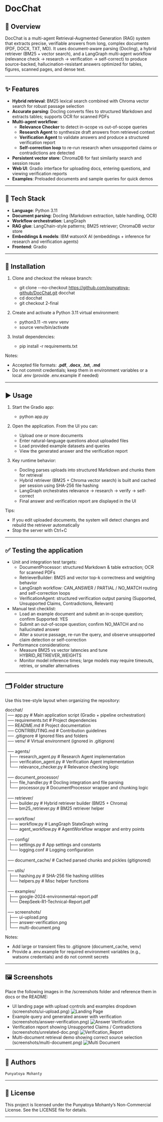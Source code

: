 # **DocChat**

## **📄 Overview**

DocChat is a multi-agent Retrieval-Augmented Generation (RAG) system that extracts precise, verifiable answers from long, complex documents (PDF, DOCX, TXT, MD). It uses document-aware parsing (Docling), a hybrid retriever (BM25 \+ vector search), and a LangGraph multi-agent workflow (relevance check → research → verification → self-correct) to produce source-backed, hallucination-resistant answers optimized for tables, figures, scanned pages, and dense text.

---

## **✨ Features**

* **Hybrid retrieval**: BM25 lexical search combined with Chroma vector search for robust passage selection  
* **Accurate parsing**: Docling converts files to structured Markdown and extracts tables; supports OCR for scanned PDFs  
* **Multi-agent workflow**:  
  * **Relevance Checker** to detect in-scope vs out-of-scope queries  
  * **Research Agent** to synthesize draft answers from retrieved context  
  * **Verification Agent** to validate answers and produce a structured verification report  
  * **Self-correction loop** to re-run research when unsupported claims or contradictions are detected  
* **Persistent vector store**: ChromaDB for fast similarity search and session reuse  
* **Web UI**: Gradio interface for uploading docs, entering questions, and viewing verification reports  
* **Examples**: Preloaded documents and sample queries for quick demos

---

## **🧰 Tech Stack**

* **Language**: Python 3.11  
* **Document parsing**: Docling (Markdown extraction, table handling, OCR)  
* **Workflow orchestration**: LangGraph  
* **RAG glue**: LangChain-style patterns; BM25 retriever; ChromaDB vector store  
* **Embeddings & models**: IBM watsonX AI (embeddings \+ inference for research and verification agents)  
* **Frontend**: Gradio

---

## **🚀 Installation**

1. Clone and checkout the release branch:

   * git clone \--no-checkout https://github.com/punyatoya-github/DocChat.git docchat  
   * cd docchat  
   * git checkout 2-final  
2. Create and activate a Python 3.11 virtual environment:

   * python3.11 \-m venv venv  
   * source venv/bin/activate  
3. Install dependencies:

   * pip install \-r requirements.txt

Notes:

* Accepted file formats: **.pdf**, **.docx**, **.txt**, **.md**  
* Do not commit credentials; keep them in environment variables or a local .env (provide .env.example if needed)

---

## **▶️ Usage**

1. Start the Gradio app:

   * python app.py  
2. Open the application. From the UI you can:

   * Upload one or more documents  
   * Enter natural-language questions about uploaded files  
   * Load provided example datasets and queries  
   * View the generated answer and the verification report  
3. Key runtime behavior:

   * Docling parses uploads into structured Markdown and chunks them for retrieval  
   * Hybrid retriever (BM25 \+ Chroma vector search) is built and cached per session using SHA-256 file hashing  
   * LangGraph orchestrates relevance → research → verify → self-correct  
   * Final answer and verification report are displayed in the UI

Tips:

* If you edit uploaded documents, the system will detect changes and rebuild the retriever automatically  
* Stop the server with Ctrl+C

---

## **✅ Testing the application**

* Unit and integration test targets:  
  * DocumentProcessor: structured Markdown & table extraction; OCR for scanned PDFs  
  * RetrieverBuilder: BM25 and vector top-k correctness and weighting behavior  
  * LangGraph workflow: CAN\_ANSWER / PARTIAL / NO\_MATCH routing and self-correction loops  
  * VerificationAgent: structured verification output parsing (Supported, Unsupported Claims, Contradictions, Relevant)  
* Manual test checklist:  
  * Load an example document and submit an in-scope question; confirm Supported: YES  
  * Submit an out-of-scope question; confirm NO\_MATCH and no hallucinated answer  
  * Alter a source passage, re-run the query, and observe unsupported claim detection or self-correction  
* Performance considerations:  
  * Measure BM25 vs vector latencies and tune HYBRID\_RETRIEVER\_WEIGHTS  
  * Monitor model inference times; large models may require timeouts, retries, or smaller alternatives

---

## **🗂️ Folder structure**

Use this tree-style layout when organizing the repository:

docchat/  
 │── app.py \# Main application script (Gradio \+ pipeline orchestration)  
 │── requirements.txt \# Project dependencies  
 │── README.md \# Project documentation  
 │── CONTRIBUTING.md \# Contribution guidelines  
 │── .gitignore \# Ignored files and folders  
 │── venv/ \# Virtual environment (ignored in .gitignore)  
 │  
 │── agents/  
 │ ├── research\_agent.py \# Research Agent implementation  
 │ ├── verification\_agent.py \# Verification Agent implementation  
 │ └── relevance\_checker.py \# Relevance checking logic  
 │  
 │── document\_processor/  
 │ ├── file\_handler.py \# Docling integration and file parsing  
 │ └── processor.py \# DocumentProcessor wrapper and chunking logic  
 │  
 │── retriever/  
 │ ├── builder.py \# Hybrid retriever builder (BM25 \+ Chroma)  
 │ └── bm25\_retriever.py \# BM25 retriever helper  
 │  
 │── workflow/  
 │ ├── workflow.py \# LangGraph StateGraph wiring  
 │ └── agent\_workflow.py \# AgentWorkflow wrapper and entry points  
 │  
 │── config/  
 │ ├── settings.py \# App settings and constants  
 │ └── logging.conf \# Logging configuration  
 │  
 │── document\_cache/ \# Cached parsed chunks and pickles (gitignored)  
 │  
 │── utils/  
 │ ├── hashing.py \# SHA-256 file hashing utilities  
 │ └── helpers.py \# Misc helper functions  
 │  
 │── examples/  
 │ ├── google-2024-environmental-report.pdf  
 │ └── DeepSeek-R1-Technical-Report.pdf  
 │  
 │── screenshots/  
 │ ├── ui-upload.png  
 │ ├── answer-verification.png  
 │ └── multi-document.png

Notes:

* Add large or transient files to .gitignore (document\_cache, venv)  
* Provide a .env.example for required environment variables (e.g., watsonx credentials) and do not commit secrets

---

## **🖼️ Screenshots**


Place the following images in the /screenshots folder and reference them in docs or the README:

* UI landing page with upload controls and examples dropdown (screenshots/ui-upload.png)
  ![Landing Page](screenshots/ui-upload.png)
* Example query and generated answer with verification (screenshots/answer-verification.png)
  ![Answer Verification](screenshots/answer-verification.png)  
* Verification report showing Unsupported Claims / Contradictions (screenshots/unrelated-doc.png)
  ![Verification_Report](screenshots/unrelated-doc.png) 
* Multi-document retrieval demo showing correct source selection (screenshots/multi-document.png)
  ![Multi Document](screenshots/multi-document.png)

---

## **👥 Authors**

	Punyatoya Mohanty

---

## **📜 License**

This project is licensed under the Punyatoya Mohanty’s Non-Commercial License. See the LICENSE file for details.

---


